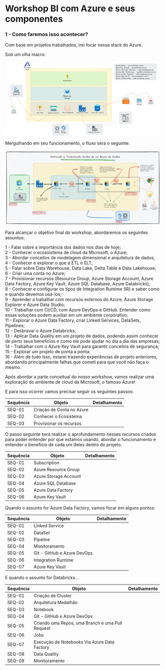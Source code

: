 # Workshop BI com Azure e seus componentes

### 1 - Como faremos isso acontecer?

Com base em projetos trabalhados, irei focar nessa stack do Azure.

Sob um olha macro:

![Image](./imagens/12_estrutura_projeto.png)

Mergulhando em seu funcionamento, o fluxo será o seguinte:

![Image](./imagens/01_arquitetura_projeto.png)

Para alcançar o objetivo final do workshop, abordaremos os seguintes assuntos:

1 - Falar sobre a importância dos dados nos dias de hoje; <br>
2 - Conhecer o ecossistema de cloud da Microsoft, o Azure; <br>
3 - Abordar conceitos de modelagem dimensional e arquitetura de dados; <br>
4 - Conhecer e explorar o que é ETL e ELT; <br>
5 - Falar sobre Data Warehouse, Data Lake, Delta Table e Data Lakehouse; <br>
6 - Criar uma conta no Azure; <br>
7 - Provisionar recursos (Resource Group, Azure Storage Account, Azure Data Factory, Azure Key Vault, Azure SQL Database, Azure Databricks); <br>
8 - Conhecer e configurar os tipos de Integration Runtime (IR) e saber como e quando devemos usá-los; <br>
9 - Aprender a trabalhar com recursos externos do Azure, Azure Storage Explorer e Azure Data Studio; <br>
10 - Trabalhar com CI/CD, com Azure DevOps e GitHub. Entender como essas soluções podem auxiliar em um ambiente corporativo; <br>
11 - Explorar o Azure Data Factory, criar Linked Services, DataSets, Pipelines; <br>
12 - Desbravar o Azure Databricks; <br>
13 - Aplicar Data Quality em um projeto de dados, podendo assim conhecer de perto seus benefícios e como ele pode ajudar no dia a dia das empresas; <br>
14 - Trabalhar com o Azure Key Vault para garantir conceitos de segurança; <br>
15 - Explorar um projeto de ponta a ponta. <br>
16 - Além de tudo isso, estarei trazendo experiências de projeto anteriores, abordando principalmente falhas que cometi para que você não faça o mesmo. <br>

Após abordar a parte conceitual do nosso workshow, vamos realizar uma exploração do ambiente de cloud da Microsoft, o famoso Azure!

E para isso ocorrer vamos precisar seguir os seguintes passos:

|Sequência|Objeto|Detalhamento
|---|---|---|
| SEQ-01 | Criação de Conta no Azure |  |
| SEQ-02 | Conhecer o Ecosistema |  |
| SEQ-03 | Provisionar os recursos |  |

O passo seguinte será realizar o aprofundamento nesses recursos criados para poder entender por que estamos usando, abordar o funcionamento e entender o beneficio de cada um deles dentro do projeto.

|Sequência|Objeto|Detalhamento
|---|---|---|
| SEQ-01 | Subscription |  |
| SEQ-02 | Azure Resource Group |  |
| SEQ-03 | Azure Storage Account |  |
| SEQ-04 | Azure SQL Database |  |
| SEQ-05 | Azure Data Factory |  |
| SEQ-06 | Azure Key Vault |  |

Quando o assunto for Azure Data Factory, vamos focar em alguns pontos:

|Sequência|Objeto|Detalhamento
|---|---|---|
| SEQ-01 | Linked Service |  |
| SEQ-02 | DataSet |  |
| SEQ-03 | Pipeline |  |
| SEQ-04 | Monitoramento |  |
| SEQ-05 | Git - GitHub e Azure DevOps |  |
| SEQ-06 | Integration Runtime |  |
| SEQ-07 | Azure Key Vault |  |

E quando o assunto for Databricks...

|Sequência|Objeto|Detalhamento
|---|---|---|
| SEQ-01 | Criação de Cluster |  |
| SEQ-02 | Arquitetura Medalhão |  |
| SEQ-03 | Notebook |  |
| SEQ-04 | Git - GitHub e Azure DevOps |  |
| SEQ-05 | Criando uma Repos, uma Branch e uma Pull Request |  |
| SEQ-06 | Jobs |  |
| SEQ-07 | Execução de Notebooks Via Azure Data Factory |  |
| SEQ-08 | Data Quality |  |
| SEQ-09 | Monitoramento |  |
